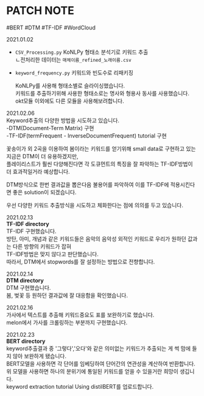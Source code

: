 # PATCH NOTE
  
  #BERT #DTM #TF-IDF #WordCloud
  
2021.01.02   
+ `CSV_Processing.py` KoNLPy 형태소 분석기로 키워드 추출   
   ㄴ전처리한 데이터는 `매체이름_refined_노래이름.csv`  
+ `keyword_frequency.py` 키워드와 빈도수로 리패키징   
  
    
    KoNLPy를 사용해 형태소별로 슬라이싱했습니다.  
    키워드를 추출하기위해 사용한 형태소로는 명사와 형용사 동사를 사용했습니다.
    okt모듈 이외에도 다른 모듈을 사용해보려합니다.  
      
    
    
2021.02.06  
Keyword추출의 다양한 방법을 시도하고 있습니다.  
-DTM(Document-Term Matrix) 구현  
-TF-IDF(termFrequent - InverseDocumentFrequent) tutorial 구현  
  
 꽃송이가 외 2곡을 이용하여 봄이라는 키워드를 얻기위해 small data로 구현하고 있는 지금은 DTM이 더 유용하겠지만,  
 플레이리스트가 훨씬 다양해진다면 각 도큐먼트의 특징을 잘 파악하는 TF-IDF방법이 더 효과적일거라 예상합니다.  

DTM방식으로 한번 결과값을 뽑은다음 불용어를 파악하여 이를  TF-IDF에 적용시킨다면 좋은 solution이 되겠습니다.  
  
  
  우선 다양한 키워드 추출방식을 시도하고 체화한다는 점에 의의를 두고 있습니다.  
    
      
2021.02.13   
**TF-IDF directory**     
TF-IDF 구현했습니다.  
방탄, 아미, 개념과 같은 키워드들은 음악의 음악성 외적인 키워드로 우리가 원하던 값과는 다른 방향의 키워드가 잡혀  
TF-IDF방법은 맞지 않다고 판단했습니다.  
따라서, DTM에서 stopwords를 잘 설정하는 방법으로 전향합니다.  
  

  
2021.02.14  
**DTM directory**  
DTM 구현했습니다.   
봄, 벚꽃 등 원하던 결과값에 잘 대응함을 확인했습니다.  
  
2021.02.16  
가사에서 텍스트를 추출해 키워드중요도 표를 보완하기로 했습니다.  
melon에서 가사를 크롤링하는 부분까지 구현했습니다.  

 
2021.02.23  
**BERT directory**  
keyword추출결과 중 '그렇다','오다'와 같은 의미없는 키워드가 추출되는 게 썩 맘에 들지 않아 보완하게 됐습니다.  
BERT모델을 사용하면 각 단어를 임베딩하여 단어간의 연관성을 계산하여 반환합니다.  
위 모델을 사용하면 하나의 분위기에 통일된 키워드를 얻을 수 있을거란 희망이 생깁니다.  
keyword extraction tutorial Using distilBERT를 업로드합니다.  
